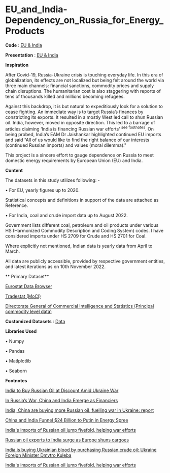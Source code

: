 # EU_and_India-Dependency_on_Russia_for_Energy_Products

**Code** : [EU & India](https://github.com/Sharma-Amol/EU_and_India-Dependency_on_Russia_for_Energy_Products/blob/main/EU%20%26%20India%20-%20Dependency%20on%20Russia%20for%20Energy%20Products.ipynb)

**Presentation** : [EU & India]()

**Inspiration**

After Covid-19, Russia-Ukraine crisis is touching everyday life.  In this era of globalization, its effects are not localized but being felt around the world via three main channels: financial sanctions, commodity prices and supply chain disruptions. The humanitarian cost is also staggering with reports of tens of thousands killed and millions becoming refugees. 

Against this backdrop, it is but natural to expeditiously look for a solution to cease fighting. An immediate way is to target Russia’s finances by constricting its exports. It resulted in a mostly West led call to shun Russian oil. India, however, moved in opposite direction. This led to a barrage of articles claiming ‘India is financing Russian war efforts’  <sup>see footnotes</sup>. On being probed, India’s EAM Dr Jaishankar highlighted continued EU imports and said “All of us would like to find the right balance of our interests (continued Russian imports) and values (moral dilemma)." 

This project is a sincere effort to gauge dependence on Russia to meet domestic energy requirements by European Union (EU) and India. 

**Content**

The datasets in this study utilizes following: -

  •	For EU, yearly figures up to 2020.
  
   Statistical concepts and definitions in support of the data are attached as Reference. 
     
  •	For India, coal and crude import data up to August 2022. 
  
  Government lists different coal, petroleum and oil products under various HS (Harmonized Commodity Description and Coding System) codes. I have considered imports under HS 2709 for Crude and HS 2701 for Coal.
     
  Where explicitly not mentioned, Indian data is yearly data from April to March. 
     
All data are publicly accessible, provided by respective government entities, and latest iterations as on 10th November 2022.


** Primary Dataset**

[Eurostat Data Browser](https://ec.europa.eu/eurostat/databrowser/explore/all/envir?lang=en&subtheme=nrg&display=list&sort=category)

[Tradestat (MoCI)](https://tradestat.commerce.gov.in/)

[Directorate General of Commercial Intelligence and Statistics (Principal commodity level data)](http://ftddp.dgciskol.gov.in/)

**Customized Datasets** : [Data]()

**Libraries Used**

   •	Numpy
   
   •	Pandas
   
   •	Matlplotlib
   
   •	Seaborn
   
**Footnotes**

[India to Buy Russian Oil at Discount Amid Ukraine War](https://www.wsj.com/articles/india-to-buy-russian-oil-at-discount-amid-ukraine-war-11647446532)

[In Russia’s War, China and India Emerge as Financiers](https://www.nytimes.com/2022/06/24/business/russia-oil-china-india-ukraine-war.html)

[India, China are buying more Russian oil, fuelling war in Ukraine: report](https://globalnews.ca/news/8916152/russia-oil-exports-india-china-ukraine-war/)

[China and India Funnel $24 Billion to Putin in Energy Spree](https://www.bloomberg.com/news/articles/2022-07-06/china-and-india-funnel-24-billion-to-putin-with-energy-spree)

[India's imports of Russian oil jump fivefold, helping war efforts](https://asia.nikkei.com/Business/Energy/India-s-imports-of-Russian-oil-jump-fivefold-helping-war-efforts)

[Russian oil exports to India surge as Europe shuns cargoes](https://www.ft.com/content/5efc6338-3f01-4015-aedf-53a4a1944ca8)

[India is buying Ukrainian blood by purchasing Russian crude oil: Ukraine Foreign Minister Dmytro Kuleba](https://www.thehindu.com/news/national/india-is-buying-ukrainian-blood-by-purchasing-russian-crude-oil-foreign-minister-dmytro-kuleba/article65778802.ece)

[India's imports of Russian oil jump fivefold, helping war efforts](https://asia.nikkei.com/Business/Energy/India-s-imports-of-Russian-oil-jump-fivefold-helping-war-efforts)
